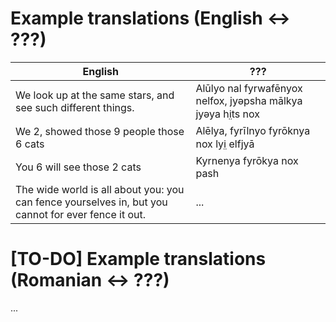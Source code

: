 # Example translations (English <-> ???)
| English                                                                                             | ???                                                          |
| --------------------------------------------------------------------------------------------------- | ------------------------------------------------------------ |
| We look up at the same stars, and see such different things.                                        | Alūlyo nal fyrwafēnyox nelfox, jyəpsha mālkya jyəya hi̤ts nox |
| We 2, showed those 9 people those 6 cats                                                            | Alēlya, fyrīlnyo fyrōknya nox lyi̤ elfjyā                    |
| You 6 will see those 2 cats                                                                         | Kyrnenya fyrōkya nox pash                                    |
| The wide world is all about you: you can fence yourselves in, but you cannot for ever fence it out. | ...                                                              |
# [TO-DO] Example translations (Romanian <-> ???)
...